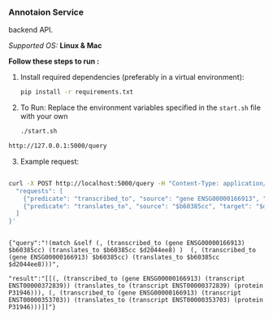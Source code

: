 ### Annotaion Service

backend API.

*Supported OS:* **Linux & Mac**

**Follow these steps to run :**
1. Install required dependencies (preferably in a virtual environment):
    ```bash
    pip install -r requirements.txt
    ```
2. To Run: Replace the environment variables specified in the `start.sh` file with your own
    ```bash
    ./start.sh
    ```

```bash
http://127.0.0.1:5000/query
```

3. Example request: 
```bash

curl -X POST http://localhost:5000/query -H "Content-Type: application/json" -d '{
  "requests": [
    {"predicate": "transcribed_to", "source": "gene ENSG00000166913", "target": "$b60385cc"},
    {"predicate": "translates_to", "source": "$b60385cc", "target": "$d2044ee8"}
  ]
}'

```

```output

{"query":"!(match &self (, (transcribed_to (gene ENSG00000166913) $b60385cc) (translates_to $b60385cc $d2044ee8) )  (, (transcribed_to (gene ENSG00000166913) $b60385cc) (translates_to $b60385cc $d2044ee8)))",

"result":"[[(, (transcribed_to (gene ENSG00000166913) (transcript ENST00000372839)) (translates_to (transcript ENST00000372839) (protein P31946))), (, (transcribed_to (gene ENSG00000166913) (transcript ENST00000353703)) (translates_to (transcript ENST00000353703) (protein P31946)))]]"}

```

